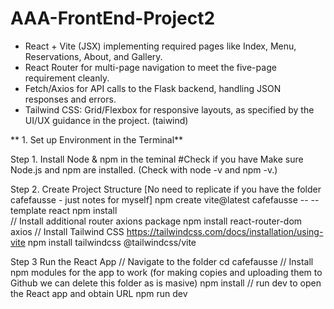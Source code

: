 # AAA-FrontEnd-Project2

- React + Vite (JSX)   implementing required pages like Index, Menu, Reservations, About, and Gallery.
- React Router for multi-page navigation to meet the five-page requirement cleanly.
- Fetch/Axios for API calls to the Flask backend, handling JSON responses and errors.
- Tailwind CSS:  Grid/Flexbox for responsive layouts, as specified by the UI/UX guidance in the project. (taiwind)



** 1. Set up Environment in the Terminal**

Step 1. Install Node & npm in the teminal
  #Check if you have Make sure Node.js and npm are installed. (Check with node -v and npm -v.)

Step 2. Create Project Structure  [No need to replicate if you have the folder cafefausse - just notes for myself] 
npm create vite@latest cafefausse -- -- template react
npm install  
// Install additional router axions package
npm install react-router-dom axios
// Install Tailwind CSS  https://tailwindcss.com/docs/installation/using-vite
npm install tailwindcss @tailwindcss/vite

Step 3 Run the React App 
 // Navigate to the folder 
cd cafefausse
// Install npm modules  for the app to work (for making copies and uploading them to Github we can delete this folder as is masive)
npm install
 // run dev to open the React app and obtain URL
 npm run dev



